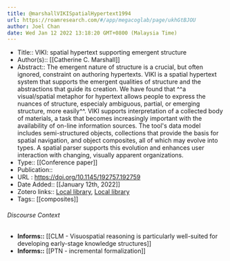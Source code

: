 ```yaml
---
title: @marshallVIKISpatialHypertext1994
url: https://roamresearch.com/#/app/megacoglab/page/ukhGtBJOU
author: Joel Chan
date: Wed Jan 12 2022 13:18:20 GMT+0800 (Malaysia Time)
---
```


- Title:: VIKI: spatial hypertext supporting emergent structure
- Author(s):: [[Catherine C. Marshall]]
- Abstract:: The emergent nature of structure is a crucial, but often ignored, constraint on authoring hypertexts. VIKI is a spatial hypertext system that supports the emergent qualities of structure and the abstractions that guide its creation. We have found that ^^a visual/spatial metaphor for hypertext allows people to express the nuances of structure, especialy ambiguous, partial, or emerging structure, more easily^^. VIKI supports interpretation of a collected body of materials, a task that becomes increasingly important with the availability of on-line information sources. The tool's data model includes semi-structured objects, collections that provide the basis for spatial navigation, and object composites, all of which may evolve into types. A spatial parser supports this evolution and enhances user interaction with changing, visually apparent organizations.
- Type:: [[Conference paper]]
- Publication::
- URL : https://doi.org/10.1145/192757.192759
- Date Added:: [[January 12th, 2022]]
- Zotero links:: [Local library](zotero://select/groups/2451508/items/PAY4MNG6), [Local library](https://www.zotero.org/groups/2451508/items/PAY4MNG6)
- Tags:: [[composites]]

###### Discourse Context

- **Informs::** [[CLM - Visuospatial reasoning is particularly well-suited for developing early-stage knowledge structures]]
- **Informs::** [[PTN - incremental formalization]]
